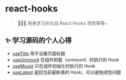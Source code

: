 # react-hooks
> 🍉🍉🍉 用来学习并实战 React Hooks 项目等等~

## ✨ 学习源码的个人心得
- [useTitle](https://www.yuque.com/chuxin-cs/chuxin/gktxgda47gbodgyt) 用于设置页面标题
- [useUnmount](https://www.yuque.com/chuxin-cs/chuxin/mdcikm0ztci75pgx) 在组件卸载（unmount）时执行的 Hook
- [useMount](https://www.yuque.com/chuxin-cs/chuxin/dngqhe9yfd1720bs) 只在组件初始化时执行的 Hook
- [useLatest](https://www.yuque.com/chuxin-cs/chuxin/tqg7wgxa30hr57wf) 返回当前最新值的 Hook，可以避免闭包问题